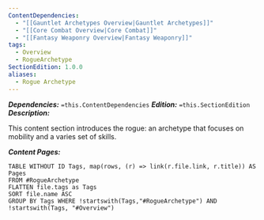 ```yaml
---
ContentDependencies:
  - "[[Gauntlet Archetypes Overview|Gauntlet Archetypes]]"
  - "[[Core Combat Overview|Core Combat]]"
  - "[[Fantasy Weaponry Overview|Fantasy Weaponry]]"
tags:
  - Overview
  - RogueArchetype
SectionEdition: 1.0.0
aliases:
  - Rogue Archetype
---
```

***Dependencies:*** `=this.ContentDependencies`
***Edition:*** `=this.SectionEdition`
***Description:***

This content section introduces the rogue: an archetype that focuses on mobility and a varies set of skills.

***Content Pages:***
```dataview
TABLE WITHOUT ID Tags, map(rows, (r) => link(r.file.link, r.title)) AS Pages
FROM #RogueArchetype  
FLATTEN file.tags as Tags
SORT file.name ASC
GROUP BY Tags WHERE !startswith(Tags,"#RogueArchetype") AND !startswith(Tags, "#Overview")
```